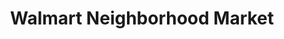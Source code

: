 ---
title: "Walmart Neighborhood Market"
url: /rogers/walmart-neighborhood-market-south-8th-street/
shop: Supermarkt
---
